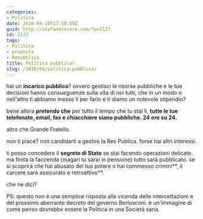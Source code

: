 ```yaml
---
categories:
- Politica
date: 2010-04-10T17:50:59Z
guid: http://stefanocecere.com/?p=2127
id: 2127
tags:
- Politica
- proposta
- Repubblica
title: Politica pubblica!
slug: /2010/04/politica-pubblica/
---
```


hai un **incarico pubblico**? ovvero gestisci le risorse pubbliche e le tue decisioni hanno consueguenze sulla vita di noi tutti, che in un modo o nell'altro ti abbiamo messo lì per farlo e ti diamo un notevole stipendio?

bene allora **pretendo che** per tutto il tempo che tu stai lì, **tutte le tue telefonate, email, fax e chiacchiere siano pubbliche. 24 ore su 24.**

altro che Grande Fratello.

non ti piace? non candidarti a gestire la Res Publica. forse hai altri interessi.

ti posso concedere il **segreto di Stato** se stai facendo operazioni delicate. ma finita la faccenda (magari tu sarai in pensione) tutto sarà pubblicato. se si scoprirà che hai abusato del tuo potere o hai commesso crimini**, il carcere sarà assicurato e retroattivo**.

che ne dici?

PS: questo non è una semplice risposta alla vicenda delle intercettazioni e del prossimo aberrante decreto del governo Berlusconi. è un'immagine di come penso dovrebbe essere la Politica in una Società sana.